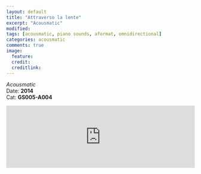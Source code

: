 ```yaml
---
layout: default
title: "Attraverso la lente"
excerpt: "Acousmatic"
modified:
tags: [acousmatic, piano sounds, aformat, omnidirectional]
categories: acousmatic
comments: true
image:
  feature:
  credit:
  creditlink:
---
```



*Acousmatic*    
Date: **2014**    
Cat: **GS005-A004**

<iframe
  width="100%"
  height="166"
  scrolling="no"
  frameborder="no" src="https://w.soundcloud.com/player/?url=https%3A//api.soundcloud.com/tracks/7952872&amp;color=baff1e&amp;auto_play=false&amp;hide_related=false&amp;show_comments=true&amp;show_user=true&amp;show_reposts=false">
</iframe>
